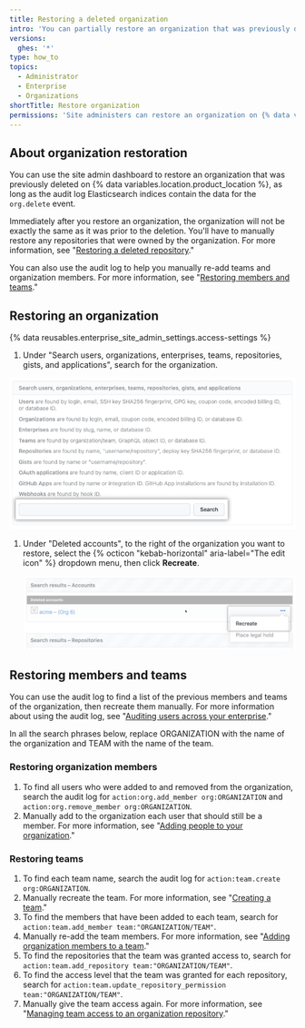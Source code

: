 ```yaml
---
title: Restoring a deleted organization
intro: 'You can partially restore an organization that was previously deleted on {% data variables.location.product_location %}.'
versions:
  ghes: '*'
type: how_to
topics:
  - Administrator
  - Enterprise
  - Organizations
shortTitle: Restore organization
permissions: 'Site administers can restore an organization on {% data variables.product.product_name %}.'
---
```


## About organization restoration

You can use the site admin dashboard to restore an organization that was previously deleted on {% data variables.location.product_location %}, as long as the audit log Elasticsearch indices contain the data for the `org.delete` event.

Immediately after you restore an organization, the organization will not be exactly the same as it was prior to the deletion. You'll have to manually restore any repositories that were owned by the organization. For more information, see "[Restoring a deleted repository](/admin/user-management/managing-repositories-in-your-enterprise/restoring-a-deleted-repository)."

You can also use the audit log to help you manually re-add teams and organization members. For more information, see "[Restoring members and teams](#restoring-members-and-teams)."

## Restoring an organization

{% data reusables.enterprise_site_admin_settings.access-settings %}
1. Under "Search users, organizations, enterprises, teams, repositories, gists, and applications", search for the organization.

  ![Screenshot of the search field and Search button](/assets/images/enterprise/stafftools/search-field.png)

1. Under "Deleted accounts", to the right of the organization you want to restore, select the {% octicon "kebab-horizontal" aria-label="The edit icon" %} dropdown menu, then click **Recreate**.

   ![Screenshot of the dropdown menu for a deleted organization](/assets/images/enterprise/stafftools/recreate-organization.png)

## Restoring members and teams

You can use the audit log to find a list of the previous members and teams of the organization, then recreate them manually. For more information about using the audit log, see "[Auditing users across your enterprise](/admin/user-management/managing-users-in-your-enterprise/auditing-users-across-your-enterprise)."

In all the search phrases below, replace ORGANIZATION with the name of the organization and TEAM with the name of the team.

### Restoring organization members

1. To find all users who were added to and removed from the organization, search the audit log for `action:org.add_member org:ORGANIZATION` and `action:org.remove_member org:ORGANIZATION`.
1. Manually add to the organization each user that should still be a member. For more information, see "[Adding people to your organization](/organizations/managing-membership-in-your-organization/adding-people-to-your-organization)."

### Restoring teams

1. To find each team name, search the audit log for `action:team.create org:ORGANIZATION`.
1. Manually recreate the team. For more information, see "[Creating a team](/organizations/organizing-members-into-teams/creating-a-team)."
1. To find the members that have been added to each team, search for `action:team.add_member team:"ORGANIZATION/TEAM"`.
1. Manually re-add the team members. For more information, see "[Adding organization members to a team](/organizations/organizing-members-into-teams/adding-organization-members-to-a-team)."
1. To find the repositories that the team was granted access to, search for `action:team.add_repository team:"ORGANIZATION/TEAM"`.
1. To find the access level that the team was granted for each repository, search for `action:team.update_repository_permission team:"ORGANIZATION/TEAM"`.
1. Manually give the team access again. For more information, see "[Managing team access to an organization repository](/organizations/managing-access-to-your-organizations-repositories/managing-team-access-to-an-organization-repository)."
